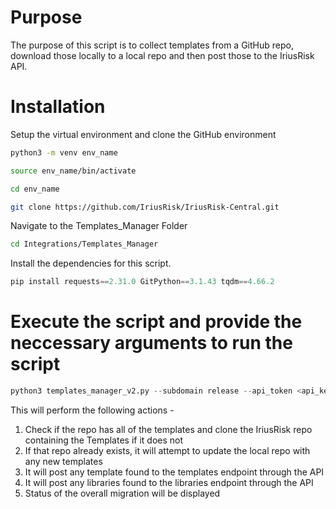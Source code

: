 # Purpose

The purpose of this script is to collect templates from a GitHub repo, download those locally to a local repo and then post those to the IriusRisk API. 


# Installation

Setup the virtual environment and clone the GitHub environment

```bash
python3 -m venv env_name

source env_name/bin/activate

cd env_name

git clone https://github.com/IriusRisk/IriusRisk-Central.git
```

Navigate to the Templates_Manager Folder

```bash
cd Integrations/Templates_Manager
```

Install the dependencies for this script. 

```python
pip install requests==2.31.0 GitPython==3.1.43 tqdm==4.66.2
```

# Execute the script and provide the neccessary arguments to run the script

```python
python3 templates_manager_v2.py --subdomain release --api_token <api_key>
```
This will perform the following actions - 
1. Check if the repo has all of the templates and clone the IriusRisk repo containing the Templates if it does not
2. If that repo already exists, it will attempt to update the local repo with any new templates
3. It will post any template found to the templates endpoint through the API
4. It will post any libraries found to the libraries endpoint through the API
5. Status of the overall migration will be displayed
